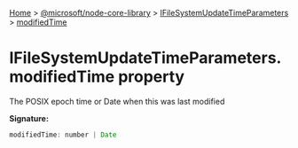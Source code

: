 [Home](./index) &gt; [@microsoft/node-core-library](./node-core-library.md) &gt; [IFileSystemUpdateTimeParameters](./node-core-library.ifilesystemupdatetimeparameters.md) &gt; [modifiedTime](./node-core-library.ifilesystemupdatetimeparameters.modifiedtime.md)

# IFileSystemUpdateTimeParameters.modifiedTime property

The POSIX epoch time or Date when this was last modified

**Signature:**
```javascript
modifiedTime: number | Date
```
